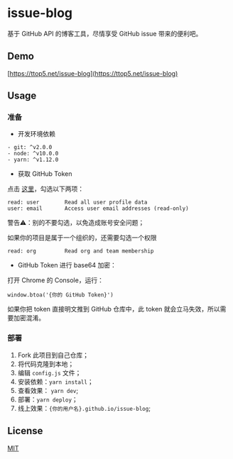 # issue-blog

基于 GitHub API 的博客工具，尽情享受 GitHub issue 带来的便利吧。


## Demo

[https://ttop5.net/issue-blog](https://ttop5.net/issue-blog)


## Usage

### 准备

- 开发环境依赖

```
- git: ^v2.0.0
- node: ^v10.0.0
- yarn: ^v1.12.0
```

- 获取 GitHub Token

点击 [这里](https://github.com/settings/tokens/new)，勾选以下两项：
```
read: user        Read all user profile data
user: email       Access user email addresses (read-only)
```
警告⚠️：别的不要勾选，以免造成账号安全问题；

如果你的项目是属于一个组织的，还需要勾选一个权限

```
read: org         Read org and team membership
```

- GitHub Token 进行 base64 加密：

打开 Chrome 的 Console，运行：

```
window.btoa('{你的 GitHub Token}')
```

如果你把 token 直接明文推到 GitHub 仓库中，此 token 就会立马失效，所以需要加密混淆。

### 部署

1. Fork 此项目到自己仓库；
2. 将代码克隆到本地；
3. 编辑 `config.js` 文件；
4. 安装依赖：`yarn install`；
5. 查看效果： `yarn dev`;
6. 部署：`yarn deploy`；
7. 线上效果：`{你的用户名}.github.io/issue-blog`;


## License

[MIT](https://github.com/ttop5/issue-blog/blob/master/LICENSE)

